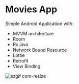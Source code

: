 # Movies App

Simple Android Application with:

- MVVM architecture
- Room 
- Rx java
- Network Bound Resource
- Lottie
- Retrofit
- View Binding

![ezgif com-resize](https://user-images.githubusercontent.com/7023198/87861498-275f1a00-c91d-11ea-9bb4-a68c24e7490c.gif)
